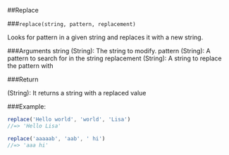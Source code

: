 ##Replace


###`replace(string, pattern, replacement)`

Looks for pattern in a given string and replaces it with a new string.

###Arguments
string (String): The string to modify.
pattern (String): A pattern to search for in the string
replacement (String): A string to replace the pattern with

###Return

(String): It returns a string with a replaced value

###Example:

```javascript
replace('Hello world', 'world', 'Lisa')
//=> 'Hello Lisa'

replace('aaaaab', 'aab', ' hi')
//=> 'aaa hi'
```
